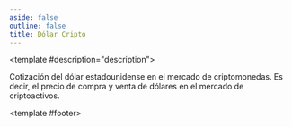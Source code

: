 ```yaml
---
aside: false
outline: false
title: Dólar Cripto
---
```


<script setup>
import { setRegionForSidebar } from '../../.vitepress/sidebar/sidebar.utils.js'

const spec = setRegionForSidebar('ar')
</script>

<OAOperation :spec="spec" operationId="get-dolar-cripto" :hide-branding="false">

<template #description="description">

Cotización del dólar estadounidense en el mercado de criptomonedas. Es decir, el precio de compra y venta de dólares en el mercado de criptoactivos.

</template>

<template #footer>

<!--@include: ./parts/get-dolar-cripto-footer.md -->

</template>

</OAOperation>
